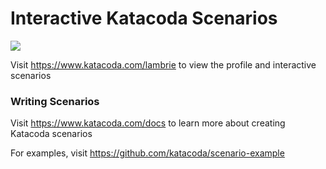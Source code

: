 # Interactive Katacoda Scenarios

[![](http://shields.katacoda.com/katacoda/lambrie/count.svg)](https://www.katacoda.com/lambrie "Get your profile on Katacoda.com")

Visit https://www.katacoda.com/lambrie to view the profile and interactive scenarios

### Writing Scenarios
Visit https://www.katacoda.com/docs to learn more about creating Katacoda scenarios

For examples, visit https://github.com/katacoda/scenario-example
